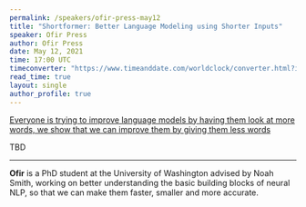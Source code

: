 ```yaml
---
permalink: /speakers/ofir-press-may12
title: "Shortformer: Better Language Modeling using Shorter Inputs"
speaker: Ofir Press
author: Ofir Press
date: May 12, 2021
time: 17:00 UTC
timeconverter: "https://www.timeanddate.com/worldclock/converter.html?iso=20210428T170000&p1=1440&p2=224&p3=179&p4=136&p5=676&p6=33&p7=152"
read_time: true
layout: single
author_profile: true
---
```


<a href="https://lolmythesis.com/" class="one-line">Everyone is trying to improve language models by having them look at more words, we show that we can improve them by giving them less words</a>

TBD

<hr>

**Ofir** is a PhD student at the University of Washington advised by Noah Smith, working on better understanding the basic building blocks of neural NLP, so that we can make them faster, smaller and more accurate.
